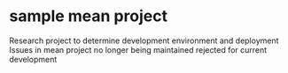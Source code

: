 # sample mean project
Research project to determine development environment and deployment
Issues in mean project no longer being maintained
rejected for current development
